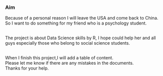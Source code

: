 ### Aim
Because of a personal reason I will leave the USA and come back to China. So I want to do something for my friend who is a psychology student. 

<br>The project is about Data Science skills by R, I hope could help her and all guys especially those who belong to social science students. 

<br> When I finish this project,I will add a table of content.
<br> Please let me know if there are any mistakes in the documents.
<br> Thanks for your help.
